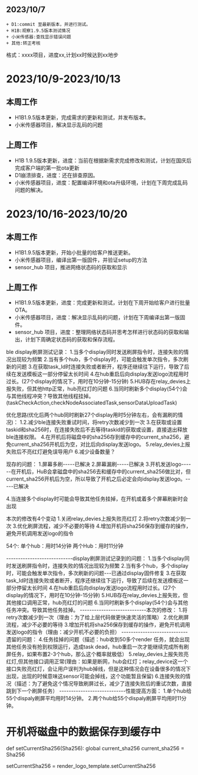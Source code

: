 ## 2023/10/7
```
+ D1:commit 至最新版本，并进行测试。
+ H1B:观察1.9.5版本测试情况
+ 小米传感器:查找显示错误问题
+ 其他:转正考核
``` 
格式：xxxx项目，进度xx,计划xx时候达到xx地步
# 2023/10/9-2023/10/13

## 本周工作
+ H1B1.9.5版本更新，完成需求的更新和测试，并发布版本。
+ 小米传感器项目，解决显示乱码的问题
## 上周工作
+ H1B 1.9.5版本更新，进度：当前在根据新需求完成修改和测试，计划在国庆后完成客户端的第一批ota更新
+ D1崩溃排查，进度：还在排查原因。
+ 小米传感器项目，进度：配置编译环境和ota升级环境，计划在下周完成乱码问题的解决。

# 2023/10/16-2023/10/20

## 本周工作
+ H1B1.9.5版本更新，开始小批量的给客户推送更新。
+ 小米传感器项目，编译出第一版固件，并验证setup的方法
+ sensor_hub 项目，推进网络状态码的获取和显示
## 上周工作
+ H1B1.9.5版本更新，进度：完成更新和测试，计划在下周开始给客户进行批量OTA。
+ 小米传感器项目，进度：解决显示乱码的问题，计划在下周编译出第一版固件。
+ sensor_hub 项目，进度：整理网络状态码并思考怎样进行状态码的获取和输出，计划下周确定状态码的获取和保存流程。



ble display刷屏测试记录：
1.当多个display同时发送刷屏指令时，连接失败的情况出现较为频繁
2.当有多个hub，多个display时，可能会触发单次指令，多次刷新的问题
3.在获取task_Id时连接失败或者断开，程序还继续往下运行，导致了后续在发送模板这一部分停留太长时间
4.在hub重启后向display发送logo流程用时过长。(27个display的情况下，用时在10分钟-15分钟)
5.HUB存在relay_devies上报失败，但其他http正常，hub亮红灯的问题
6.当同时刷新多个display(54个)会与其他线程冲突？导致其他线程挂掉。(taskCheckAction,checkNodeAssociatedTask,sensorDataUploadTask)

优化思路(优化后两个hub同时刷新27个display用时5分钟左右，会有漏刷的情况)：
1.2.减少ble连接失败重试时间，将retry次数减少到一次
3.在获取或设置taskid和sha256时，在连接失败后不去等待taskid的获取或设置，直接退出释放ble连接权限。
4.在开机后将磁盘中的sha256存到缓存中的current_sha256，避免current_sha256开机后为空，对比后向display发送logo。
5.relay_devies上报失败后不亮红灯避免误导用户
6.减少设备数量？

现存的问题：
1.屏幕多刷-----已解决
2.屏幕漏刷-----已解决
3.开机发送logo------在开机后，HuB会拿磁盘中的sha256去和缓存中的current_sha256做比对，但current_sha256开机后为空，所以导致了开机之后必定会向idsplay发送logo。-----已解决

4.当连接多个display时可能会导致其他任务挂掉，在开机或着多个屏幕刷新时会出现

本次的修改有4个变动
1.关闭relay_devies上报失败亮红灯
2.将retry次数减少到一次
3.优化刷屏流程，减少不必要的等待
4.增加开机将sha256保存到缓存的操作，避免开机调用发送logo的指令

54个:
单个hub：用时14分钟
两个Hub：用时11分钟


----------------------------display刷屏测试记录到的问题：
1.当多个display同时发送刷屏指令时，连接失败的情况出现较为频繁
2.当有多个hub，多个display时，可能会触发单次指令，多次刷新的问题---已通过display固件修复
3.在获取task_Id时连接失败或者断开，程序还继续往下运行，导致了后续在发送模板这一部分停留太长时间
4.在hub重启后向display发送logo流程用时过长。(27个display的情况下，用时在10分钟-15分钟)
5.HUB存在relay_devies上报失败，但其他接口调用正常，hub亮红灯的问题
6.当同时刷新多个display(54个)会与其他任务冲突。导致其他任务挂掉。
----------------------------本次的修改：
1.将retry次数减少到一次（理由：为了给上层代码做更快速灵活的策略）
2.优化刷屏流程，减少不必要的等待
3.增加开机将sha256保存到缓存的操作，避免开机调用发送logo的指令（理由：减少开机不必要的负担）
----------------------------遗留的问题：
4.任务挂掉的问题（描述：hub收到50多个render 任务，就会出现其他任务没有抢到权限运行，造成task dead，hub重启一次才能继续完成所有刷屏任务，如果布置2-3个hub，那么这个概率就极低）
5.relay_devies上报失败亮红灯,但其他接口调用正常(理由：如果是断网，hub会红灯；relay_device这一个接口失败亮红灯，会让用户误判为hub掉线，但是这种情况会在设备很多的情况下出现，出现的时候意味这sensor可能会掉线，这个功能暂且保留)
6.连接失败的情况（描述：为了避免这个情况导致刷屏过长，减少了连接失败后的重试次数，直接跳到下一个刷屏任务）
----------------------------性能提高方面：
1.单个hub给55个dispaly刷屏平均用时14分钟。
2.两个hub给55个dispaly刷屏平均用时11分钟。

# 开机将磁盘中的数据保存到缓存中
def setCurrentSha256(Sha256):
    global current_sha256
    current_sha256 = Sha256

setCurrentSha256 = render_logo_template.setCurrentSha256

